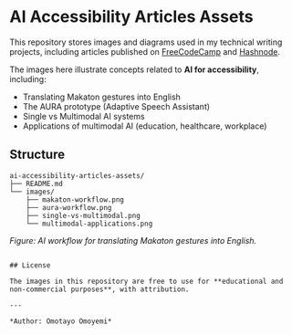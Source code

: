 # AI Accessibility Articles Assets

This repository stores images and diagrams used in my technical writing projects, including articles published on [FreeCodeCamp](https://www.freecodecamp.org/news/) and [Hashnode](https://hashnode.com/).

The images here illustrate concepts related to **AI for accessibility**, including:
- Translating Makaton gestures into English
- The AURA prototype (Adaptive Speech Assistant)
- Single vs Multimodal AI systems
- Applications of multimodal AI (education, healthcare, workplace)

## Structure

```
ai-accessibility-articles-assets/
├── README.md
└── images/
    ├── makaton-workflow.png
    ├── aura-workflow.png
    ├── single-vs-multimodal.png
    └── multimodal-applications.png
```

*Figure: AI workflow for translating Makaton gestures into English.*
```

## License

The images in this repository are free to use for **educational and non-commercial purposes**, with attribution.

---

*Author: Omotayo Omoyemi*
